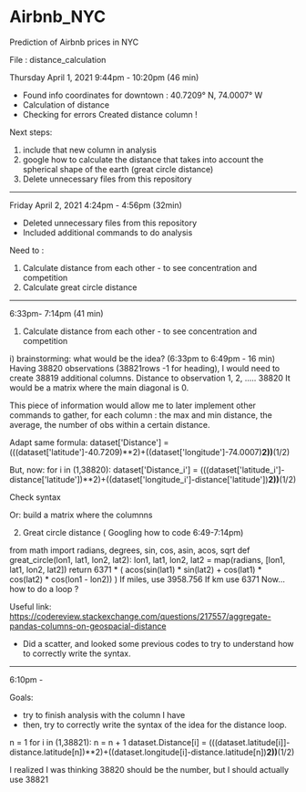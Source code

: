 # Airbnb_NYC
Prediction of Airbnb prices in NYC

File : distance_calculation

Thursday April 1, 2021
9:44pm - 10:20pm (46 min) 
- Found info coordinates for downtown : 40.7209° N, 74.0007° W
- Calculation of distance
- Checking for errors
Created distance column !

Next steps: 
1. include that new column in analysis
2. google how to calculate the distance that takes into account the spherical shape of the earth (great circle distance)
3. Delete unnecessary files from this repository
______________________________________________________
Friday April 2, 2021
4:24pm - 4:56pm (32min) 

- Deleted unnecessary files from this repository
- Included additional commands to do analysis

Need to :
1. Calculate distance from each other - to see concentration and competition
2. Calculate great circle distance
_____
6:33pm- 7:14pm (41 min)
1. Calculate distance from each other - to see concentration and competition

i) brainstorming: what would be the idea? (6:33pm to 6:49pm - 16 min)
Having 38820 observations (38821rows -1 for heading), I would need to create 38819 additional columns. Distance to observation 1, 2, ..... 38820
It would be a matrix where the main diagonal is 0. 

This piece of information would allow me to later implement other commands to gather, for each column :
the max and min distance, the average, the number of obs within a certain distance.

Adapt same formula:
dataset['Distance'] = (((dataset['latitude']-40.7209)**2)+((dataset['longitude']-74.0007)**2))**(1/2)

But, now:
for i in (1,38820):
  dataset['Distance_i'] = (((dataset['latitude_i']-distance['latitude'])**2)+((dataset['longitude_i']-distance['latitude'])**2))**(1/2)

Check syntax

Or: build a matrix where the columnns 

2. Great circle distance ( Googling how to code 6:49-7:14pm)

from math import radians, degrees, sin, cos, asin, acos, sqrt
def great_circle(lon1, lat1, lon2, lat2):
    lon1, lat1, lon2, lat2 = map(radians, [lon1, lat1, lon2, lat2])
    return 6371 * (
        acos(sin(lat1) * sin(lat2) + cos(lat1) * cos(lat2) * cos(lon1 - lon2))
    )
If miles, use 3958.756 
If km use 6371
Now... how to do a loop ?

Useful link: https://codereview.stackexchange.com/questions/217557/aggregate-pandas-columns-on-geospacial-distance 

- Did a scatter, and looked some previous codes to try to understand how to correctly write the syntax. 

_____________________________________________

6:10pm - 

Goals: 
- try to finish analysis with the column I have
- then, try to correctly write the syntax of the idea for the distance loop.

n = 1
for i in (1,38821):
  n = n + 1
  dataset.Distance[i] = (((dataset.latitude[i]]-distance.latitude[n])**2)+((dataset.longitude[i]-distance.latitude[n])**2))**(1/2)
  
I realized I was thinking 38820 should be the number, but I should actually use 38821
